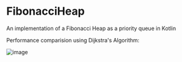 # FibonacciHeap
An implementation of a Fibonacci Heap as a priority queue in Kotlin

Performance comparision using Dijkstra's Algorithm:

![image](https://user-images.githubusercontent.com/48131650/215361210-c76d0a8b-232a-4d3b-860c-fadbd2cad153.png)
